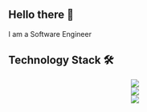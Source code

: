 ## Hello there 👋

I am a Software Engineer

## Technology Stack 🛠️
<div align="center">
  <a href="https://skillicons.dev">
    <img src="https://skillicons.dev/icons?i=git,html,css,js,ts,py,bootstrap,tailwind,react,nextjs,redux" />
  </a>
</div>
<div align="center">
  <a href="https://skillicons.dev">
    <img src="https://skillicons.dev/icons?i=nodejs,express,flask,prisma,mysql,postgres,mongodb,supabase" />
  </a>
</div>
<div align="center">
  <a href="https://skillicons.dev">
    <img src="https://skillicons.dev/icons?i=docker,gcp,azure,vercel,netlify,vite,github,postman,figma" />
  </a>
</div>
